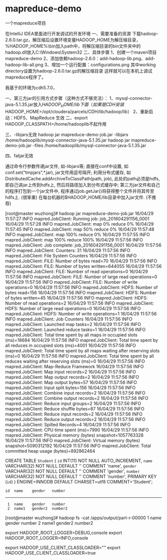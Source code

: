 # mapreduce-demo
一个mapreduce项目

在IntelliJ IDEA里面进行开发调试的开发环境
一、需要准备的资源
下载hadoop-2.6.0.tar.gz，解压缩后设置环境变量HADOOP_HOME为解压缩目录，
%HADOOP_HOME%\bin加入path中，将解压缩目录的bin文件夹中的hadoop.dll放入C:\Windows\System32
二、具体步骤
1、创建一个maven项目mapreduce-demo
2、添加依赖hadoop-2.6.0：add-hadoop-lib.png、add-hadoop-lib-all.png
3、增加一个运行配置：configurations.png
    其中working directory设置为hadoop-2.6.0.tar.gz的解压缩目录
这样就可以在本机上调试mapreduce程序了。

我基于的环境为cdh5.7.0，

一、第三方jar的引用方式步骤（这种方式不够灵活）：
1、mysql-connector-java-5.1.35.jar放入$HADOOP_HOME/lib下面（如果是CDH安装$HADOOP_HOME=/opt/cloudera/parcels/CDH/lib/hadoop/lib）
2、重新启动：HDFS、MapReduce 生效
二、export HADOOP_CLASSPATH=/home/hadooplib不起作用

三、-libjars无效
hadoop jar mapreduce-demo-job.jar -libjars /home/hadooplib/mysql-connector-java-5.1.35.jar
hadoop jar mapreduce-demo-job.jar -files /home/hadooplib/mysql-connector-java-5.1.35.jar


四、fatjar无效


通过命令行参数传递jar文件, 如-libjars等;
直接在conf中设置, 如conf.set(“tmpjars”,*.jar), jar文件用逗号隔开;
利用分布式缓存, 如DistributedCache.addArchiveToClassPath(path, job), 此处的path必须是hdfs, 即自己讲jar上传到hdfs上, 然后将路径加入到分布式缓存中;
第三方jar文件和自己的程序打包到一个jar文件中, 程序通过job.getJar()将获得整个文件并将其传至hdfs上. (很笨重)
在每台机器的$HADOOP_HOME/lib目录中加入jar文件. (不推荐)



[root@master wuzhong]# hadoop jar mapreduce-demo-job.jar
16/04/29 11:57:27 INFO mapred.JobClient: Running job: job_201604291156_0001
16/04/29 11:57:28 INFO mapred.JobClient:  map 0% reduce 0%
16/04/29 11:57:45 INFO mapred.JobClient:  map 50% reduce 0%
16/04/29 11:57:48 INFO mapred.JobClient:  map 100% reduce 0%
16/04/29 11:57:55 INFO mapred.JobClient:  map 100% reduce 100%
16/04/29 11:57:56 INFO mapred.JobClient: Job complete: job_201604291156_0001
16/04/29 11:57:56 INFO mapred.JobClient: Counters: 31
16/04/29 11:57:56 INFO mapred.JobClient:   File System Counters
16/04/29 11:57:56 INFO mapred.JobClient:     FILE: Number of bytes read=70
16/04/29 11:57:56 INFO mapred.JobClient:     FILE: Number of bytes written=644055
16/04/29 11:57:56 INFO mapred.JobClient:     FILE: Number of read operations=0
16/04/29 11:57:56 INFO mapred.JobClient:     FILE: Number of large read operations=0
16/04/29 11:57:56 INFO mapred.JobClient:     FILE: Number of write operations=0
16/04/29 11:57:56 INFO mapred.JobClient:     HDFS: Number of bytes read=156
16/04/29 11:57:56 INFO mapred.JobClient:     HDFS: Number of bytes written=45
16/04/29 11:57:56 INFO mapred.JobClient:     HDFS: Number of read operations=2
16/04/29 11:57:56 INFO mapred.JobClient:     HDFS: Number of large read operations=0
16/04/29 11:57:56 INFO mapred.JobClient:     HDFS: Number of write operations=1
16/04/29 11:57:56 INFO mapred.JobClient:   Job Counters
16/04/29 11:57:56 INFO mapred.JobClient:     Launched map tasks=2
16/04/29 11:57:56 INFO mapred.JobClient:     Launched reduce tasks=1
16/04/29 11:57:56 INFO mapred.JobClient:     Total time spent by all maps in occupied slots (ms)=18684
16/04/29 11:57:56 INFO mapred.JobClient:     Total time spent by all reduces in occupied slots (ms)=4001
16/04/29 11:57:56 INFO mapred.JobClient:     Total time spent by all maps waiting after reserving slots (ms)=0
16/04/29 11:57:56 INFO mapred.JobClient:     Total time spent by all reduces waiting after reserving slots (ms)=0
16/04/29 11:57:56 INFO mapred.JobClient:   Map-Reduce Framework
16/04/29 11:57:56 INFO mapred.JobClient:     Map input records=2
16/04/29 11:57:56 INFO mapred.JobClient:     Map output records=2
16/04/29 11:57:56 INFO mapred.JobClient:     Map output bytes=57
16/04/29 11:57:56 INFO mapred.JobClient:     Input split bytes=156
16/04/29 11:57:56 INFO mapred.JobClient:     Combine input records=2
16/04/29 11:57:56 INFO mapred.JobClient:     Combine output records=2
16/04/29 11:57:56 INFO mapred.JobClient:     Reduce input groups=2
16/04/29 11:57:56 INFO mapred.JobClient:     Reduce shuffle bytes=87
16/04/29 11:57:56 INFO mapred.JobClient:     Reduce input records=2
16/04/29 11:57:56 INFO mapred.JobClient:     Reduce output records=2
16/04/29 11:57:56 INFO mapred.JobClient:     Spilled Records=4
16/04/29 11:57:56 INFO mapred.JobClient:     CPU time spent (ms)=7990
16/04/29 11:57:56 INFO mapred.JobClient:     Physical memory (bytes) snapshot=1057763328
16/04/29 11:57:56 INFO mapred.JobClient:     Virtual memory (bytes) snapshot=5090312192
16/04/29 11:57:56 INFO mapred.JobClient:     Total committed heap usage (bytes)=892862464



CREATE TABLE `Student` (
  `id` INT(11) NOT NULL AUTO_INCREMENT,
  `name` VARCHAR(32) NOT NULL DEFAULT '' COMMENT 'name',
  `gender` VARCHAR(32) NOT NULL DEFAULT '' COMMENT 'gender',
  `number` VARCHAR(32) NOT NULL DEFAULT '' COMMENT 'number',
  PRIMARY KEY (`id`)
) ENGINE=INNODB DEFAULT CHARSET=utf8 COMMENT='Student';

    id  name    gender   number
------  ------  -------  ---------
     1  name    gender   number
     2  name1   gender2  number2

[root@master wuzhong]# hadoop fs -cat /apps/output/part-r-00000
1       name gender number
2       name1 gender2 number2



export HADOOP_ROOT_LOGGER=DEBUG,console
export HADOOP_ROOT_LOGGER=INFO,console

export HADOOP_USE_CLIENT_CLASSLOADER=""
export HADOOP_USE_CLIENT_CLASSLOADER=true



